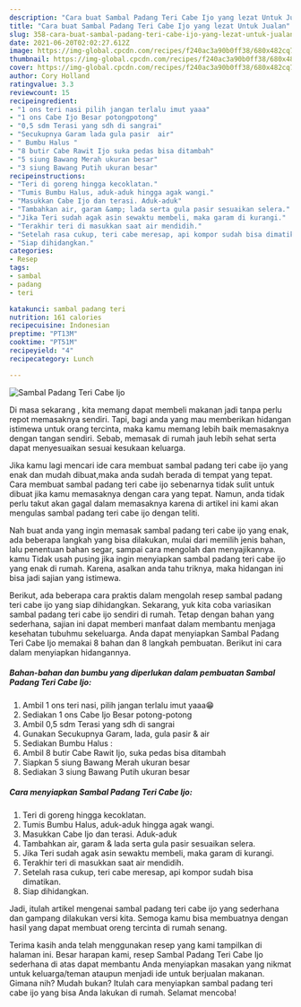 ```yaml
---
description: "Cara buat Sambal Padang Teri Cabe Ijo yang lezat Untuk Jualan"
title: "Cara buat Sambal Padang Teri Cabe Ijo yang lezat Untuk Jualan"
slug: 358-cara-buat-sambal-padang-teri-cabe-ijo-yang-lezat-untuk-jualan
date: 2021-06-20T02:02:27.612Z
image: https://img-global.cpcdn.com/recipes/f240ac3a90b0ff38/680x482cq70/sambal-padang-teri-cabe-ijo-foto-resep-utama.jpg
thumbnail: https://img-global.cpcdn.com/recipes/f240ac3a90b0ff38/680x482cq70/sambal-padang-teri-cabe-ijo-foto-resep-utama.jpg
cover: https://img-global.cpcdn.com/recipes/f240ac3a90b0ff38/680x482cq70/sambal-padang-teri-cabe-ijo-foto-resep-utama.jpg
author: Cory Holland
ratingvalue: 3.3
reviewcount: 15
recipeingredient:
- "1 ons teri nasi pilih jangan terlalu imut yaaa"
- "1 ons Cabe Ijo Besar potongpotong"
- "0,5 sdm Terasi yang sdh di sangrai"
- "Secukupnya Garam lada gula pasir  air"
- " Bumbu Halus "
- "8 butir Cabe Rawit Ijo suka pedas bisa ditambah"
- "5 siung Bawang Merah ukuran besar"
- "3 siung Bawang Putih ukuran besar"
recipeinstructions:
- "Teri di goreng hingga kecoklatan."
- "Tumis Bumbu Halus, aduk-aduk hingga agak wangi."
- "Masukkan Cabe Ijo dan terasi. Aduk-aduk"
- "Tambahkan air, garam &amp; lada serta gula pasir sesuaikan selera."
- "Jika Teri sudah agak asin sewaktu membeli, maka garam di kurangi."
- "Terakhir teri di masukkan saat air mendidih."
- "Setelah rasa cukup, teri cabe meresap, api kompor sudah bisa dimatikan."
- "Siap dihidangkan."
categories:
- Resep
tags:
- sambal
- padang
- teri

katakunci: sambal padang teri 
nutrition: 161 calories
recipecuisine: Indonesian
preptime: "PT13M"
cooktime: "PT51M"
recipeyield: "4"
recipecategory: Lunch

---
```



![Sambal Padang Teri Cabe Ijo](https://img-global.cpcdn.com/recipes/f240ac3a90b0ff38/680x482cq70/sambal-padang-teri-cabe-ijo-foto-resep-utama.jpg)

Di masa  sekarang , kita memang dapat membeli makanan jadi tanpa perlu repot memasaknya sendiri. Tapi, bagi anda yang mau memberikan hidangan istimewa untuk orang tercinta, maka kamu memang lebih baik memasaknya dengan tangan sendiri. Sebab, memasak di rumah jauh lebih sehat serta dapat menyesuaikan sesuai kesukaan keluarga.

Jika kamu lagi mencari ide cara membuat sambal padang teri cabe ijo yang enak dan mudah dibuat,maka anda sudah berada di tempat yang tepat. Cara membuat sambal padang teri cabe ijo  sebenarnya tidak sulit untuk dibuat jika kamu memasaknya dengan cara yang tepat. Namun, anda tidak perlu takut akan gagal dalam memasaknya 
karena di artikel ini kami akan mengulas sambal padang teri cabe ijo dengan teliti.  



Nah buat anda yang ingin memasak sambal padang teri cabe ijo yang enak, ada beberapa langkah yang bisa dilakukan, mulai dari memilih jenis bahan, lalu penentuan bahan segar, sampai cara mengolah dan menyajikannya. kamu Tidak usah pusing jika ingin menyiapkan sambal padang teri cabe ijo yang enak di rumah. Karena, asalkan anda  tahu triknya, maka hidangan ini bisa jadi sajian yang istimewa.

Berikut, ada beberapa cara praktis  dalam mengolah resep sambal padang teri cabe ijo yang siap dihidangkan. Sekarang, yuk kita coba variasikan sambal padang teri cabe ijo sendiri di rumah. Tetap dengan bahan yang sederhana, sajian ini dapat memberi manfaat dalam membantu menjaga kesehatan tubuhmu sekeluarga. Anda dapat menyiapkan Sambal Padang Teri Cabe Ijo memakai 8 bahan dan 8 langkah pembuatan. Berikut ini cara dalam menyiapkan hidangannya.

<!--inarticleads1-->

##### Bahan-bahan dan bumbu yang diperlukan dalam pembuatan Sambal Padang Teri Cabe Ijo:

1. Ambil 1 ons teri nasi, pilih jangan terlalu imut yaaa😁
1. Sediakan 1 ons Cabe Ijo Besar potong-potong
1. Ambil 0,5 sdm Terasi yang sdh di sangrai
1. Gunakan Secukupnya Garam, lada, gula pasir &amp; air
1. Sediakan  Bumbu Halus :
1. Ambil 8 butir Cabe Rawit Ijo, suka pedas bisa ditambah
1. Siapkan 5 siung Bawang Merah ukuran besar
1. Sediakan 3 siung Bawang Putih ukuran besar




<!--inarticleads2-->

##### Cara menyiapkan Sambal Padang Teri Cabe Ijo:

1. Teri di goreng hingga kecoklatan.
1. Tumis Bumbu Halus, aduk-aduk hingga agak wangi.
1. Masukkan Cabe Ijo dan terasi. Aduk-aduk
1. Tambahkan air, garam &amp; lada serta gula pasir sesuaikan selera.
1. Jika Teri sudah agak asin sewaktu membeli, maka garam di kurangi.
1. Terakhir teri di masukkan saat air mendidih.
1. Setelah rasa cukup, teri cabe meresap, api kompor sudah bisa dimatikan.
1. Siap dihidangkan.




Jadi, itulah artikel mengenai  sambal padang teri cabe ijo  yang sederhana dan gampang dilakukan versi kita. Semoga kamu bisa membuatnya dengan hasil yang dapat membuat oreng tercinta di rumah senang. 

Terima kasih anda telah menggunakan resep yang kami tampilkan di halaman ini. Besar harapan kami, resep  Sambal Padang Teri Cabe Ijo sederhana di atas dapat membantu Anda menyiapkan masakan yang nikmat untuk keluarga/teman ataupun menjadi ide untuk berjualan makanan. Gimana nih? Mudah bukan? Itulah cara menyiapkan sambal padang teri cabe ijo yang bisa Anda lakukan di rumah. Selamat mencoba!

